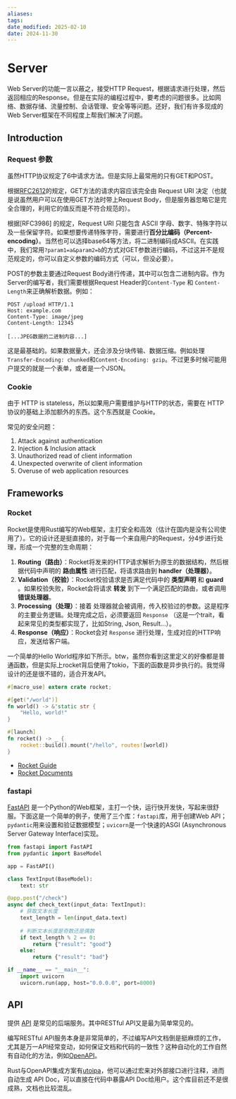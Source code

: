 ```yaml
---
aliases: 
tags: 
date_modified: 2025-02-10
date: 2024-11-30
---
```


# Server

Web Server的功能一言以蔽之，接受HTTP Request，根据请求进行处理，然后返回相应的Response。但是在实际的编程过程中，要考虑的问题很多。比如网络、数据存储、流量控制、会话管理、安全等等问题。还好，我们有许多现成的Web Server框架在不同程度上帮我们解决了问题。

## Introduction

### Request 参数

虽然HTTP协议规定了6中请求方法。但是实际上最常用的只有GET和POST。

根据[RFC2612](https://www.rfc-editor.org/rfc/rfc2616#section-9.3)的规定，GET方法的请求内容应该完全由 Request URI 决定（也就是说虽然用户可以在使用GET方法时带上Request Body，但是服务器忽略它是完全合理的，利用它的值反而是不符合规范的）。

根据[RFC3986] 的规定，Request URI 只能包含 ASCII 字母、数字、特殊字符以及一些保留字符。如果想要传递特殊字符，需要进行**百分比编码（Percent-encoding）**。当然也可以选择base64等方法，将二进制编码成ASCII。在实践中，我们常用`?param1=a&param2=b`的方式对GET参数进行编码，不过这并不是规范规定的，你可以自定义参数的编码方式（可以，但没必要）。

POST的参数主要通过Request Body进行传递，其中可以包含二进制内容。作为Server的编写者，我们需要根据Request Header的`Content-Type` 和 `Content-Length`来正确解析数据。例如：

```http
POST /upload HTTP/1.1
Host: example.com
Content-Type: image/jpeg
Content-Length: 12345

[...JPEG数据的二进制内容...]
```

这是最基础的。如果数据量大，还会涉及分块传输、数据压缩。例如处理`Transfer-Encoding: chunked`和`Content-Encoding: gzip`。不过更多时候可能用户提交的就是一个表单，或者是一个JSON。

### Cookie

由于 HTTP is stateless，所以如果用户需要维护与HTTP的状态，需要在 HTTP 协议的基础上添加额外的东西。这个东西就是 Cookie。

常见的安全问题：

1. Attack against authentication
2. Injection & Inclusion attack
3. Unauthorized read of client information
4. Unexpected overwrite of client information
5. Overuse of web application resources

## Frameworks

### Rocket

Rocket是使用Rust编写的Web框架，主打安全和高效（估计在国内是没有公司使用了）。它的设计还是挺直接的，对于每一个来自用户的Request，分4步进行处理，形成一个完整的生命周期：

1. **Routing（路由）**：Rocket将发来的HTTP请求解析为原生的数据结构，然后根据代码中声明的 **路由属性** 进行匹配，将请求路由到 **handler（处理器）**。
2. **Validation（校验）**：Rocket校验请求是否满足代码中的 **类型声明** 和 **guard** 。如果校验失败，Rocket会将请求 **转发** 到下一个满足匹配的路由，或者调用 **错误处理器**。
3. **Processing（处理）**：接着 处理器就会被调用，传入校验过的参数。这是程序的主要业务逻辑。处理完成之后，必须要返回 `Response` （这是一个trait，看起来常见的类型都实现了，比如String, Json, Result...）。
4. **Response（响应）**：Rocket会对 `Response` 进行处理，生成对应的HTTP响应，发送给客户端。

一个简单的Hello World程序如下所示。btw，虽然你看到这里定义的好像都是普通函数，但是实际上rocket背后使用了tokio，下面的函数是异步执行的。我觉得设计的还是很不错的，适合开发API。

```rust
#[macro_use] extern crate rocket;

#[get("/world")]
fn world() -> &'static str {
    "Hello, world!"
}

#[launch]
fn rocket() -> _ {
    rocket::build().mount("/hello", routes![world])
}
```

- [Rocket Guide](https://rocket.rs/guide/v0.5/)
- [Rocket Documents](https://api.rocket.rs/v0.5/rocket/)

### fastapi

[FastAPI](https://fastapi.tiangolo.com/#example) 是一个Python的Web框架，主打一个快，运行快开发快，写起来很舒服。下面这是一个简单的例子，使用了三个库：`fastapi`库，用于创建Web API；`pydantic`用来设置和验证数据模型；`uvicorn`是一个快速的ASGI (Asynchronous Server Gateway Interface)实现。

```python
from fastapi import FastAPI
from pydantic import BaseModel

app = FastAPI()

class TextInput(BaseModel):
    text: str

@app.post("/check")
async def check_text(input_data: TextInput):
    # 获取文本长度
    text_length = len(input_data.text)
    
    # 判断文本长度是奇数还是偶数
    if text_length % 2 == 0:
        return {"result": "good"}
    else:
        return {"result": "bad"}

if __name__ == "__main__":
    import uvicorn
    uvicorn.run(app, host="0.0.0.0", port=8000)

```

## API 

提供 [API](../客户端/API.md) 是常见的后端服务。其中RESTful API又是最为简单常见的。

编写RESTful API服务本身是非常简单的，不过编写API文档倒是挺麻烦的工作，尤其是万一API经常变动，如何保证文档和代码的一致性？这种自动化的工作自然有自动化的方法，例如[OpenAPI](https://www.openapis.org/)。

Rust与OpenAPI集成方案有[utoipa](https://docs.rs/utoipa/4.2.3/utoipa/)，他可以通过宏来对外部接口进行注释，进而自动生成 API Doc，可以直接在代码中暴露API Doc给用户。这个库目前还不是很成熟，文档也比较混乱。
